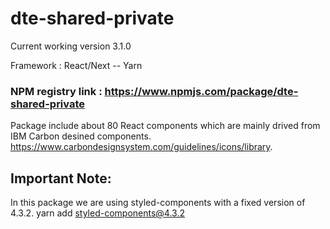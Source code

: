 # dte-shared-private 
Current working version 3.1.0

Framework :  React/Next -- Yarn

### NPM registry link : https://www.npmjs.com/package/dte-shared-private
Package include about 80 React components which are mainly drived from IBM Carbon desined components. https://www.carbondesignsystem.com/guidelines/icons/library.


## Important Note:
In this package we are using styled-components with a fixed version of 4.3.2.
yarn add styled-components@4.3.2
